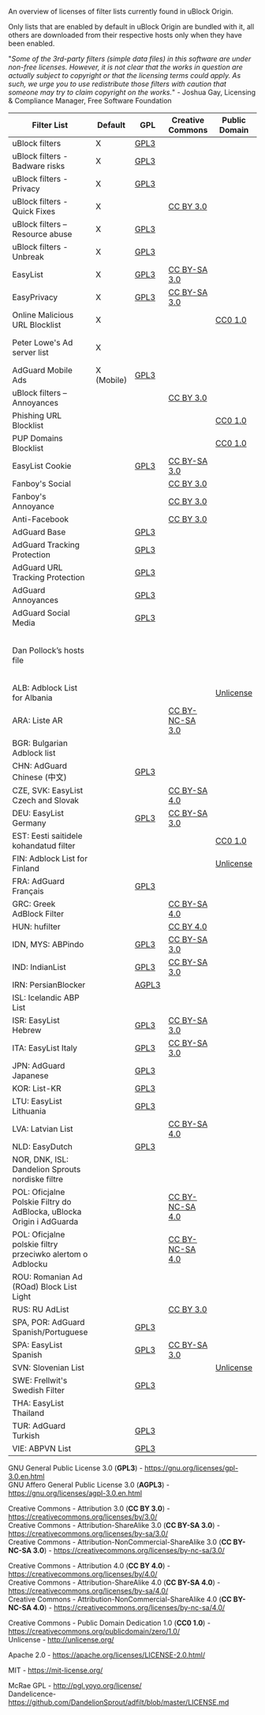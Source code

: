 An overview of licenses of filter lists currently found in uBlock Origin.

Only lists that are enabled by default in uBlock Origin are bundled with it, all others are downloaded from their respective hosts only when they have been enabled.

"_Some of the 3rd-party filters (simple data files) in this software are under non-free licenses. However, it is not clear that the works in question are actually subject to copyright or that the licensing terms could apply. As such, we urge you to use redistribute those filters with caution that someone may try to claim copyright on the works._" - Joshua Gay, Licensing & Compliance Manager, Free Software Foundation

Filter List | Default | GPL | Creative Commons | Public Domain | Other | Undetermined
----------- | ------- | --- | ---------------- | ------------- | ----- | ------------
uBlock filters |X| [GPL3](https://github.com/uBlockOrigin/uAssets/blob/master/LICENSE) ||||
uBlock filters - Badware risks |X| [GPL3](https://github.com/uBlockOrigin/uAssets/blob/master/LICENSE) ||||
uBlock filters - Privacy |X| [GPL3](https://github.com/uBlockOrigin/uAssets/blob/master/LICENSE) ||||
uBlock filters - Quick Fixes |X| | [CC BY 3.0](https://github.com/uBlockOrigin/uAssets/blob/master/filters/quick-fixes.txt#L5) |||
uBlock filters – Resource abuse |X| [GPL3](https://github.com/uBlockOrigin/uAssets/blob/master/LICENSE) ||||
uBlock filters - Unbreak |X| [GPL3](https://github.com/uBlockOrigin/uAssets/blob/master/LICENSE) ||||
EasyList‎ |X| [GPL3](https://easylist.to/pages/licence.html) | [CC BY-SA 3.0](https://easylist.to/pages/licence.html) |||
EasyPrivacy‎ |X| [GPL3](https://easylist.to/pages/licence.html) | [CC BY-SA 3.0](https://easylist.to/pages/licence.html) |||
Online Malicious URL Blocklist |X||| [CC0 1.0](https://gitlab.com/malware-filter/urlhaus-filter/-/blob/main/LICENSE.md) ||
Peter Lowe's Ad server list‎ |X||||[McRae GPL](http://pgl.yoyo.org/license/), non-commercial|
AdGuard Mobile Ads | X (Mobile) | [GPL3](https://github.com/AdguardTeam/AdguardFilters/blob/master/LICENSE) |||
uBlock filters – Annoyances |||[CC BY 3.0](https://github.com/uBlockOrigin/uAssets/blob/master/filters/annoyances.txt#L6)|||
Phishing URL Blocklist |||| [CC0 1.0](https://gitlab.com/malware-filter/phishing-filter/-/blob/main/LICENSE.md) ||
PUP Domains Blocklist |||| [CC0 1.0](https://gitlab.com/malware-filter/pup-filter/-/blob/main/LICENSE.md) ||
EasyList Cookie || [GPL3](https://easylist.to/pages/licence.html) | [CC BY-SA 3.0](https://easylist.to/pages/licence.html) |||
Fanboy's Social |||[CC BY 3.0](https://easylist-downloads.adblockplus.org/fanboy-social.txt)|||
Fanboy's Annoyance ||| [CC BY 3.0](https://easylist-downloads.adblockplus.org/fanboy-annoyance.txt) |||
Anti-Facebook ||| [CC BY 3.0](https://fanboy.co.nz/fanboy-antifacebook.txt) |||
AdGuard Base || [GPL3](https://github.com/AdguardTeam/AdguardFilters/blob/master/LICENSE) |||
AdGuard Tracking Protection || [GPL3](https://github.com/AdguardTeam/AdguardFilters/blob/master/LICENSE) |||
AdGuard URL Tracking Protection || [GPL3](https://github.com/AdguardTeam/AdguardFilters/blob/master/LICENSE) |||
AdGuard Annoyances || [GPL3](https://github.com/AdguardTeam/AdguardFilters/blob/master/LICENSE) |||
AdGuard Social Media || [GPL3](https://github.com/AdguardTeam/AdguardFilters/blob/master/LICENSE) |||
Dan Pollock’s hosts file‎ |||||Informal license, [attribution, non-commercial](http://someonewhocares.org/hosts/hosts)|
ALB: Adblock List for Albania‎ ||||[Unlicense](https://github.com/AnXh3L0/blocklist/blob/master/albanian-easylist-addition/Albania.txt#L7)||
ARA: Liste AR‎ |||[CC BY-NC-SA 3.0](https://github.com/easylist/listear/blob/master/Liste_AR.txt#L9)|||
BGR: Bulgarian Adblock list‎ ||||||X
CHN: AdGuard Chinese (中文) ||[GPL3](https://github.com/AdguardTeam/AdguardFilters/blob/master/LICENSE)|||
CZE, SVK: EasyList Czech and Slovak‎ |||[CC BY-SA 4.0](https://github.com/tomasko126/easylistczechandslovak/blob/master/LICENSE)|||
DEU: EasyList Germany‎ ||[GPL3](https://easylist.to/pages/licence.html)|[CC BY-SA 3.0](https://easylist.to/pages/licence.html)|||
EST: Eesti saitidele kohandatud filter‎ ||||[CC0 1.0](http://adblock.ee/list.php)||
FIN: Adblock List for Finland‎ ||||[Unlicense](https://github.com/finnish-easylist-addition/finnish-easylist-addition/blob/master/LICENSE)||
FRA: AdGuard Français ||[GPL3](https://github.com/AdguardTeam/AdguardFilters/blob/master/LICENSE)|||
GRC: Greek AdBlock Filter‎ |||[CC BY-SA 4.0](https://github.com/kargig/greek-adblockplus-filter/blob/master/LICENSE.md)|||
HUN: hufilter‎ |||[CC BY 4.0](https://github.com/hufilter/hufilter-dev/blob/master/LICENSE)|||
IDN, MYS: ABPindo ||[GPL3](https://github.com/ABPindo/indonesianadblockrules/blob/master/LICENSE)|[CC BY-SA 3.0](https://github.com/ABPindo/indonesianadblockrules/blob/master/LICENSE)|||
IND: IndianList ||[GPL3](https://easylist.to/pages/licence.html)|[CC BY-SA 3.0](https://easylist.to/pages/licence.html)|||
IRN: PersianBlocker ||[AGPL3](https://github.com/MasterKia/PersianBlocker/blob/main/LICENSE)||||
ISL: Icelandic ABP List‎ ||||||X
ISR: EasyList Hebrew‎ ||[GPL3](https://easylist.to/pages/licence.html)|[CC BY-SA 3.0](https://easylist.to/pages/licence.html)|||
ITA: EasyList Italy‎ ||[GPL3](https://easylist.to/pages/licence.html)|[CC BY-SA 3.0](https://easylist.to/pages/licence.html)|||
JPN: AdGuard Japanese ||[GPL3](https://github.com/AdguardTeam/AdguardFilters/blob/master/LICENSE)||||
KOR: List-KR ||[GPL3](https://github.com/List-KR/List-KR/blob/master/LICENSE)||||
LTU: EasyList Lithuania‎ ||[GPL3](https://github.com/EasyList-Lithuania/easylist_lithuania/blob/master/LICENSE)||||
LVA: Latvian List‎ |||[CC BY-SA 4.0](https://github.com/Latvian-List/adblock-latvian/blob/master/lists/latvian-list.txt#L8)|||
NLD: EasyDutch‎ ||[GPL3](https://github.com/EasyDutch-uBO/EasyDutch/blob/main/LICENSE)||||
NOR, DNK, ISL: Dandelion Sprouts nordiske filtre‎ |||||[Dandelicence](https://github.com/DandelionSprout/adfilt/blob/master/LICENSE.md), attribution, good intent|||
POL: Oficjalne Polskie Filtry do AdBlocka, uBlocka Origin i AdGuarda‎ |||[CC BY-NC-SA 4.0](https://github.com/MajkiIT/polish-ads-filter/blob/master/LICENSE)|||
POL: Oficjalne polskie filtry przeciwko alertom o Adblocku‎ |||[CC BY-NC-SA 4.0](https://github.com/olegwukr/polish-privacy-filters/blob/master/adblock.txt#L9)|||
ROU: Romanian Ad (ROad) Block List Light |||||[MIT](https://github.com/tcptomato/ROad-Block/blob/master/LICENSE)||
RUS: RU AdList |||[CC BY 3.0](https://easylist-downloads.adblockplus.org/advblock.txt)|||
SPA, POR: AdGuard Spanish/Portuguese || [GPL3](https://github.com/AdguardTeam/AdguardFilters/blob/master/LICENSE) ||||
SPA: EasyList Spanish || [GPL3](https://easylist.to/pages/licence.html) | [CC BY-SA 3.0](https://easylist.to/pages/licence.html) ||||
SVN: Slovenian List ||||[Unlicense](https://github.com/betterwebleon/slovenian-list/blob/master/LICENSE.txt)|||
SWE: Frellwit's Swedish Filter ||[GPL3](https://github.com/lassekongo83/Frellwits-filter-lists/blob/master/LICENSE)|||
THA: EasyList Thailand |||||[Apache 2.0](https://github.com/easylist-thailand/easylist-thailand/blob/master/LICENSE)||
TUR: AdGuard Turkish‎ ||[GPL3](https://github.com/AdguardTeam/AdguardFilters/blob/master/LICENSE)|||
VIE: ABPVN List‎ ||[GPL3](https://github.com/abpvn/abpvn/blob/master/LICENSE)|||

GNU General Public License 3.0 (**GPL3**) - https://gnu.org/licenses/gpl-3.0.en.html  
GNU Affero General Public License 3.0 (**AGPL3**) - https://gnu.org/licenses/agpl-3.0.en.html

Creative Commons - Attribution 3.0 (**CC BY 3.0**) - https://creativecommons.org/licenses/by/3.0/  
Creative Commons - Attribution-ShareAlike 3.0 (**CC BY-SA 3.0**) - https://creativecommons.org/licenses/by-sa/3.0/  
Creative Commons - Attribution-NonCommercial-ShareAlike 3.0  (**CC BY-NC-SA 3.0**) - https://creativecommons.org/licenses/by-nc-sa/3.0/

Creative Commons - Attribution 4.0 (**CC BY 4.0**) - https://creativecommons.org/licenses/by/4.0/  
Creative Commons - Attribution-ShareAlike 4.0 (**CC BY-SA 4.0**) - https://creativecommons.org/licenses/by-sa/4.0/  
Creative Commons - Attribution-NonCommercial-ShareAlike 4.0  (**CC BY-NC-SA 4.0**) - https://creativecommons.org/licenses/by-nc-sa/4.0/

Creative Commons - Public Domain Dedication 1.0 (**CC0 1.0**) - https://creativecommons.org/publicdomain/zero/1.0/  
Unlicense - http://unlicense.org/  

Apache 2.0 - https://apache.org/licenses/LICENSE-2.0.html/

MIT - https://mit-license.org/

McRae GPL - http://pgl.yoyo.org/license/  
Dandelicence- https://github.com/DandelionSprout/adfilt/blob/master/LICENSE.md
